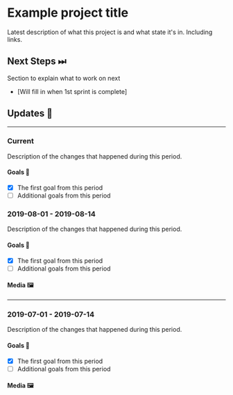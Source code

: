 # Example project title

Latest description of what this project is and what state it's in. Including links.

## Next Steps ⏭

Section to explain what to work on next

- [Will fill in when 1st sprint is complete]

## Updates 🔼

---

### Current

Description of the changes that happened during this period.

#### Goals 🥅

- [x] The first goal from this period
- [ ] Additional goals from this period

### 2019-08-01 - 2019-08-14

Description of the changes that happened during this period.

#### Goals 🥅

- [x] The first goal from this period
- [ ] Additional goals from this period

#### Media 🖼

---

### 2019-07-01 - 2019-07-14

Description of the changes that happened during this period.

#### Goals 🥅

- [x] The first goal from this period
- [ ] Additional goals from this period

#### Media 🖼
